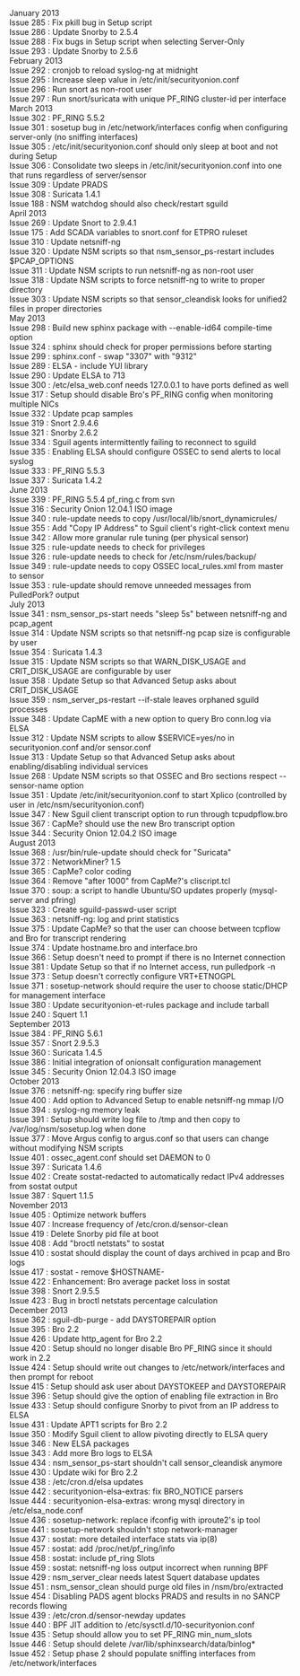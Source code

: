 January 2013  
 Issue 285 : Fix pkill bug in Setup script  
 Issue 286 : Update Snorby to 2.5.4  
 Issue 288 : Fix bugs in Setup script when selecting Server-Only  
 Issue 293 : Update Snorby to 2.5.6  
February 2013  
 Issue 292 : cronjob to reload syslog-ng at midnight  
 Issue 295 : Increase sleep value in /etc/init/securityonion.conf  
 Issue 296 : Run snort as non-root user  
 Issue 297 : Run snort/suricata with unique PF_RING cluster-id per interface  
March 2013  
 Issue 302 : PF_RING 5.5.2  
 Issue 301 : sosetup bug in /etc/network/interfaces config when configuring server-only (no sniffing interfaces)  
 Issue 305 : /etc/init/securityonion.conf should only sleep at boot and not during Setup  
 Issue 306 : Consolidate two sleeps in /etc/init/securityonion.conf into one that runs regardless of server/sensor  
 Issue 309 : Update PRADS  
 Issue 308 : Suricata 1.4.1  
 Issue 188 : NSM watchdog should also check/restart sguild  
April 2013  
 Issue 269 : Update Snort to 2.9.4.1  
 Issue 175 : Add SCADA variables to snort.conf for ETPRO ruleset  
 Issue 310 : Update netsniff-ng  
 Issue 320 : Update NSM scripts so that nsm_sensor_ps-restart includes $PCAP_OPTIONS  
 Issue 311 : Update NSM scripts to run netsniff-ng as non-root user  
 Issue 318 : Update NSM scripts to force netsniff-ng to write to proper directory  
 Issue 303 : Update NSM scripts so that sensor_cleandisk looks for unified2 files in proper directories  
May 2013  
 Issue 298 : Build new sphinx package with --enable-id64 compile-time option  
 Issue 324 : sphinx should check for proper permissions before starting  
 Issue 299 : sphinx.conf - swap "3307" with "9312"  
 Issue 289 : ELSA - include YUI library  
 Issue 290 : Update ELSA to 713  
 Issue 300 : /etc/elsa_web.conf needs 127.0.0.1 to have ports defined as well  
 Issue 317 : Setup should disable Bro's PF_RING config when monitoring multiple NICs  
 Issue 332 : Update pcap samples  
 Issue 319 : Snort 2.9.4.6  
 Issue 321 : Snorby 2.6.2  
 Issue 334 : Sguil agents intermittently failing to reconnect to sguild  
 Issue 335 : Enabling ELSA should configure OSSEC to send alerts to local syslog  
 Issue 333 : PF_RING 5.5.3  
 Issue 337 : Suricata 1.4.2  
June 2013  
 Issue 339 : PF_RING 5.5.4 pf_ring.c from svn  
 Issue 316 : Security Onion 12.04.1 ISO image  
 Issue 340 : rule-update needs to copy /usr/local/lib/snort_dynamicrules/  
 Issue 355 : Add "Copy IP Address" to Sguil client's right-click context menu  
 Issue 342 : Allow more granular rule tuning (per physical sensor)  
 Issue 325 : rule-update needs to check for privileges  
 Issue 326 : rule-update needs to check for /etc/nsm/rules/backup/  
 Issue 349 : rule-update needs to copy OSSEC local_rules.xml from master to sensor  
 Issue 353 : rule-update should remove unneeded messages from PulledPork? output  
July 2013  
 Issue 341 : nsm_sensor_ps-start needs "sleep 5s" between netsniff-ng and pcap_agent  
 Issue 314 : Update NSM scripts so that netsniff-ng pcap size is configurable by user  
 Issue 354 : Suricata 1.4.3  
 Issue 315 : Update NSM scripts so that WARN_DISK_USAGE and CRIT_DISK_USAGE are configurable by user  
 Issue 358 : Update Setup so that Advanced Setup asks about CRIT_DISK_USAGE  
 Issue 359 : nsm_server_ps-restart --if-stale leaves orphaned sguild processes  
 Issue 348 : Update CapME with a new option to query Bro conn.log via ELSA  
 Issue 312 : Update NSM scripts to allow $SERVICE=yes/no in securityonion.conf and/or sensor.conf  
 Issue 313 : Update Setup so that Advanced Setup asks about enabling/disabling individual services  
 Issue 268 : Update NSM scripts so that OSSEC and Bro sections respect --sensor-name option  
 Issue 351 : Update /etc/init/securityonion.conf to start Xplico (controlled by user in /etc/nsm/securityonion.conf)  
 Issue 347 : New Sguil client transcript option to run through tcpudpflow.bro  
 Issue 367 : CapMe? should use the new Bro transcript option  
 Issue 344 : Security Onion 12.04.2 ISO image  
August 2013  
 Issue 368 : /usr/bin/rule-update should check for "Suricata"  
 Issue 372 : NetworkMiner? 1.5  
 Issue 365 : CapMe? color coding  
 Issue 364 : Remove "after 1000" from CapMe?'s cliscript.tcl  
 Issue 370 : soup: a script to handle Ubuntu/SO updates properly (mysql-server and pfring)  
 Issue 323 : Create sguild-passwd-user script  
 Issue 363 : netsniff-ng: log and print statistics   
 Issue 375 : Update CapMe? so that the user can choose between tcpflow and Bro for transcript rendering  
 Issue 374 : Update hostname.bro and interface.bro  
 Issue 366 : Setup doesn't need to prompt if there is no Internet connection  
 Issue 381 : Update Setup so that if no Internet access, run pulledpork -n  
 Issue 373 : Setup doesn't correctly configure VRT+ETNOGPL  
 Issue 371 : sosetup-network should require the user to choose static/DHCP for management interface  
 Issue 380 : Update securityonion-et-rules package and include tarball  
 Issue 240 : Squert 1.1  
September 2013  
 Issue 384 : PF_RING 5.6.1  
 Issue 357 : Snort 2.9.5.3  
 Issue 360 : Suricata 1.4.5  
 Issue 386 : Initial integration of onionsalt configuration management  
 Issue 345 : Security Onion 12.04.3 ISO image  
October 2013  
 Issue 376 : netsniff-ng: specify ring buffer size   
 Issue 400 : Add option to Advanced Setup to enable netsniff-ng mmap I/O  
 Issue 394 : syslog-ng memory leak  
 Issue 391 : Setup should write log file to /tmp and then copy to /var/log/nsm/sosetup.log when done  
 Issue 377 : Move Argus config to argus.conf so that users can change without modifying NSM scripts  
 Issue 401 : ossec_agent.conf should set DAEMON to 0  
 Issue 397 : Suricata 1.4.6  
 Issue 402 : Create sostat-redacted to automatically redact IPv4 addresses from sostat output  
 Issue 387 : Squert 1.1.5  
November 2013  
 Issue 405 : Optimize network buffers  
 Issue 407 : Increase frequency of /etc/cron.d/sensor-clean  
 Issue 419 : Delete Snorby pid file at boot  
 Issue 408 : Add "broctl netstats" to sostat  
 Issue 410 : sostat should display the count of days archived in pcap and Bro logs  
 Issue 417 : sostat - remove $HOSTNAME-  
 Issue 422 : Enhancement: Bro average packet loss in sostat  
 Issue 398 : Snort 2.9.5.5  
 Issue 423 : Bug in broctl netstats percentage calculation  
December 2013  
 Issue 362 : sguil-db-purge - add DAYSTOREPAIR option  
 Issue 395 : Bro 2.2  
 Issue 426 : Update http_agent for Bro 2.2  
 Issue 420 : Setup should no longer disable Bro PF_RING since it should work in 2.2  
 Issue 424 : Setup should write out changes to /etc/network/interfaces and then prompt for reboot  
 Issue 415 : Setup should ask user about DAYSTOKEEP and DAYSTOREPAIR  
 Issue 396 : Setup should give the option of enabling file extraction in Bro  
 Issue 433 : Setup should configure Snorby to pivot from an IP address to ELSA  
 Issue 431 : Update APT1 scripts for Bro 2.2  
 Issue 350 : Modify Sguil client to allow pivoting directly to ELSA query  
 Issue 346 : New ELSA packages  
 Issue 343 : Add more Bro logs to ELSA  
 Issue 434 : nsm_sensor_ps-start shouldn't call sensor_cleandisk anymore  
 Issue 430 : Update wiki for Bro 2.2  
 Issue 438 : /etc/cron.d/elsa updates  
 Issue 442 : securityonion-elsa-extras: fix BRO_NOTICE parsers  
 Issue 444 : securityonion-elsa-extras: wrong mysql directory in /etc/elsa_node.conf  
 Issue 436 : sosetup-network: replace ifconfig with iproute2's ip tool  
 Issue 441 : sosetup-network shouldn't stop network-manager  
 Issue 437 : sostat: more detailed interface stats via ip(8)  
 Issue 457 : sostat: add /proc/net/pf_ring/info  
 Issue 458 : sostat: include pf_ring Slots  
 Issue 459 : sostat: netsniff-ng loss output incorrect when running BPF  
 Issue 429 : nsm_server_clear needs latest Squert database updates  
 Issue 451 : nsm_sensor_clean should purge old files in /nsm/bro/extracted  
 Issue 454 : Disabling PADS agent blocks PRADS and results in no SANCP records flowing  
 Issue 439 : /etc/cron.d/sensor-newday updates  
 Issue 440 : BPF JIT addition to /etc/sysctl.d/10-securityonion.conf  
 Issue 435 : Setup should allow you to set PF_RING min_num_slots  
 Issue 446 : Setup should delete /var/lib/sphinxsearch/data/binlog*  
 Issue 452 : Setup phase 2 should populate sniffing interfaces from /etc/network/interfaces    